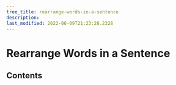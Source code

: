 ```yaml
---
tree_title: rearrange-words-in-a-sentence
description: 
last_modified: 2022-06-09T21:23:28.2328
---
```


# Rearrange Words in a Sentence

## Contents
